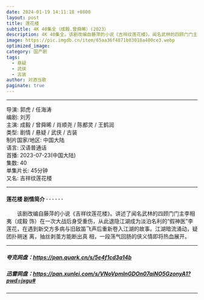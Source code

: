 ```yaml
---
date: 2024-01-19 14:11:18 +0800
layout: post
title: 莲花楼
subtitle: 4K 40集全（成毅.曾舜晞）(2023）
description: 4K 40集全。该剧改编自藤萍的小说《吉祥纹莲花楼》。闻名武林的四顾门门主李相夷在一次大战后身受重伤，从此退隐江湖成为淡泊名利的“假神医”李莲花，在遇到新交方多病与旧敌笛飞声后重新卷入江湖的故事。江湖暗流涌动，疑团扑朔迷离，抽丝剥茧方能断出真相，一段荡气回肠的侠义情即将热血展开...
image: https://pic.imgdb.cn/item/65aa36f4871b83018a400ce3.webp
optimized_image: 
category: 国产剧
tags:
  - 悬疑
  - 武侠
  - 古装
author: 对酒当歌
paginate: true
---
```


---

导演: 郭虎 / 任海涛  
编剧: 刘芳  
主演: 成毅 / 曾舜晞 / 肖顺尧 / 陈都灵 / 王鹤润  
类型: 剧情 / 悬疑 / 武侠 / 古装  
制片国家/地区: 中国大陆  
语言: 汉语普通话  
首播: 2023-07-23(中国大陆)  
集数: 40  
单集片长: 45分钟  
又名: 吉祥纹莲花楼  

---

#### 莲花楼 剧情简介 · · · · · ·

　　该剧改编自藤萍的小说《吉祥纹莲花楼》。讲述了闻名武林的四顾门门主李相夷（成毅 饰）在一次大战后身受重伤，从此退隐江湖成为淡泊名利的“假神医”李莲花，在遇到新交方多病与旧敌笛飞声后重新卷入江湖的故事。江湖暗流涌动，疑团扑朔迷 离，抽丝剥茧方能断出真 相，一段荡气回肠的侠义情即将热血展开。

---

##### 夸克网盘：<https://pan.quark.cn/s/5e4f1cd3a14b>

##### 迅雷网盘：<https://pan.xunlei.com/s/VNoVpmlnGDOn07aiNO5GzonyA1?pwd=jxgu#>

---
